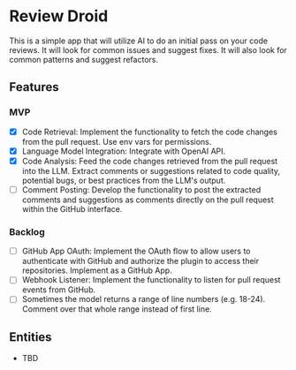 # Review Droid

This is a simple app that will utilize AI to do an initial pass on your code reviews. It will look for common issues and suggest fixes. It will also look for common patterns and suggest refactors.

## Features

### MVP
- [x] Code Retrieval: Implement the functionality to fetch the code changes from the pull request. Use env vars for permissions.
- [x] Language Model Integration: Integrate with OpenAI API.
- [x] Code Analysis: Feed the code changes retrieved from the pull request into the LLM. Extract comments or suggestions related to code quality, potential bugs, or best practices from the LLM's output.
- [ ] Comment Posting: Develop the functionality to post the extracted comments and suggestions as comments directly on the pull request within the GitHub interface.

### Backlog
- [ ] GitHub App OAuth: Implement the OAuth flow to allow users to authenticate with GitHub and authorize the plugin to access their repositories. Implement as a GitHub App.
- [ ] Webhook Listener: Implement the functionality to listen for pull request events from GitHub.
- [ ] Sometimes the model returns a range of line numbers (e.g. 18-24). Comment over that whole range instead of first line.

## Entities
* TBD